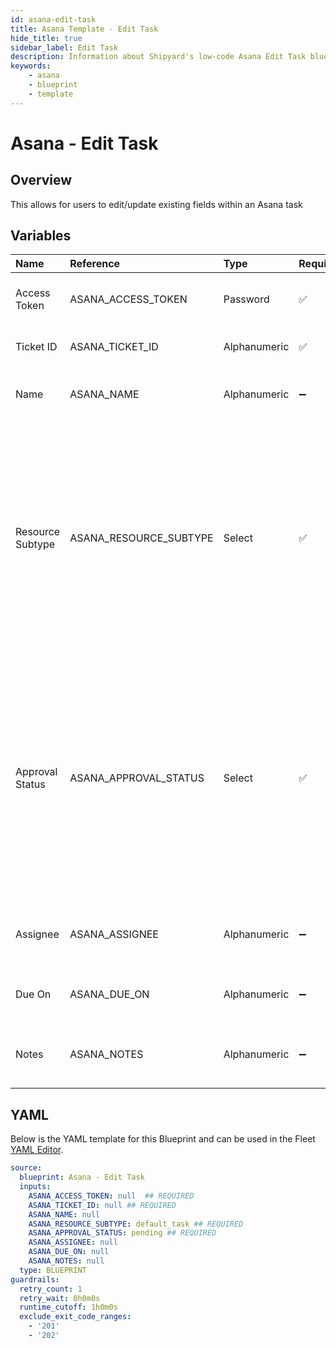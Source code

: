 ```yaml
---
id: asana-edit-task
title: Asana Template - Edit Task
hide_title: true
sidebar_label: Edit Task
description: Information about Shipyard's low-code Asana Edit Task blueprint. Quickly edit a task within Asana 
keywords:
    - asana
    - blueprint
    - template
---
```


# Asana - Edit Task

## Overview
This allows for users to edit/update existing fields within an Asana task

## Variables

| Name | Reference | Type | Required | Default | Options | Description |
|:-----|:----------|:-----|:---------|:--------|:--------|:------------|
| Access Token | ASANA_ACCESS_TOKEN  | Password |:white_check_mark: | - | - | The access token generated by Asana |
| Ticket ID | ASANA_TICKET_ID  | Alphanumeric |:white_check_mark: | - | - | The ID for the task to update |
| Name | ASANA_NAME  | Alphanumeric |:heavy_minus_sign: | - | - | The optional updated name |
| Resource Subtype | ASANA_RESOURCE_SUBTYPE  | Select |:white_check_mark: | `default_task` | Default Task: `default_task`<br></br><br></br>Milestone: `milestone`<br></br><br></br>Section: `section`<br></br><br></br>Approval: `approval`<br></br><br></br> | The optional resource sub-type to update to |
| Approval Status | ASANA_APPROVAL_STATUS  | Select |:white_check_mark: | `pending` | Pending: `pending`<br></br><br></br>Approved: `approved`<br></br><br></br>Rejected: `rejected`<br></br><br></br>Changes Requested: `changes_requested`<br></br><br></br> | The optional status to be updated |
| Assignee | ASANA_ASSIGNEE  | Alphanumeric |:heavy_minus_sign: | - | - | The optional task assignee to be updated |
| Due On | ASANA_DUE_ON  | Alphanumeric |:heavy_minus_sign: | - | - | The optional due date to be updated |
| Notes | ASANA_NOTES  | Alphanumeric |:heavy_minus_sign: | - | - | The optional description to be updated |


## YAML
Below is the YAML template for this Blueprint and can be used in the Fleet [YAML Editor](../../reference/fleets/yaml-editor.md).
```yaml
source:
  blueprint: Asana - Edit Task
  inputs:
    ASANA_ACCESS_TOKEN: null  ## REQUIRED
    ASANA_TICKET_ID: null ## REQUIRED
    ASANA_NAME: null
    ASANA_RESOURCE_SUBTYPE: default_task ## REQUIRED
    ASANA_APPROVAL_STATUS: pending ## REQUIRED
    ASANA_ASSIGNEE: null
    ASANA_DUE_ON: null
    ASANA_NOTES: null
  type: BLUEPRINT
guardrails:
  retry_count: 1
  retry_wait: 0h0m0s
  runtime_cutoff: 1h0m0s
  exclude_exit_code_ranges:
    - '201'
    - '202'

```
